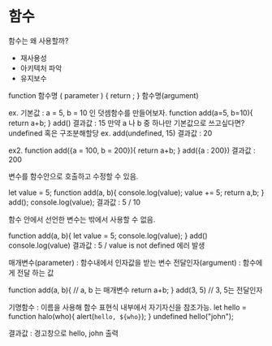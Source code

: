 # 함수
함수는 왜 사용할까?
- 재사용성
- 아키텍처 파악
- 유지보수

function 함수명 ( parameter ) {
    return ;
}
함수명(argument)

ex.
기본값 : a = 5, b = 10 인 덧셈함수를 만들어보자.
function add(a=5, b=10){
    return a+b;
}
add()
결과값 : 15
만약 a 나 b 중 하나만 기본값으로 쓰고싶다면? undefined 혹은 구조분해할당
ex.
add(undefined, 15)
결과값 : 20

ex2.
function add({a = 100, b = 200}){
    return a+b;
}
add({a : 200})
결과값 : 200

변수를 함수안으로 호출하고 수정할 수 있음.

let value = 5;
function add(a, b){
    console.log(value);
    value += 5;
    return a,b;
}
add();
console.log(value);
결과값 : 5 / 10

함수 안에서 선언한 변수는 밖에서 사용할 수 없음.

function add(a, b){
    let value = 5;
    console.log(value);
}
add()
console.log(value)
결과값 : 5 / value is not defined 에러 발생

매개변수(parameter) : 함수내에서 인자값을 받는 변수
전달인자(argument) : 함수에게 전달 하는 값

function add(a, b){ // a, b 는 매개변수
    return a+b;
}
add(3, 5) // 3, 5는 전달인자

기명함수 : 이름을 사용해 함수 표현식 내부에서 자기자신을 참조가능.
let hello = function halo(who){
    alert(`hello, ${who}`);
}
undefined
hello("john");

결과값 : 경고창으로 hello, john 출력
